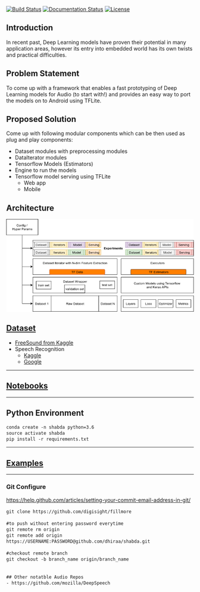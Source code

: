 [![Build Status](https://travis-ci.com/dhiraa/shabda.svg?branch=master)](https://travis-ci.com/dhiraa/shabda/)
[![Documentation Status](https://readthedocs.org/projects/shabda/badge/?version=latest)](https://shabda.readthedocs.io/en/latest/?badge=latest)
[![License](https://img.shields.io/badge/license-Apache%202.0-blue.svg)](https://github.com/asyml/texar/blob/master/LICENSE)
 
 
## Introduction

In recent past, Deep Learning models have proven their potential in many application areas, however its entry into embedded world has its own twists and practical difficulties.

## Problem Statement

To come up with a framework that enables a fast prototyping of Deep Learning models for Audio (to start with!) and provides an easy way to port the models on to Android using TFLite.

## Proposed Solution

Come up with following modular components which can be then used as plug and play components:
 - Dataset modules with preprocessing modules
 - DataIterator modules
 - Tensorflow Models (Estimators)
 - Engine to run the models
 - Tensorflow model serving using TFLite
    - Web app
    - Mobile

## Architecture

![](docs/images/shabda_stack.png)

## [Dataset](data)
- [FreeSound from Kaggle](https://www.kaggle.com/c/freesound-audio-tagging)
- Speech Recognition
    - [Kaggle](https://www.kaggle.com/c/tensorflow-speech-recognition-challenge)
    - [Google](https://www.tensorflow.org/tutorials/sequences/audio_recognition)


-----------------------------------------------------------------------------------------------------------------------

## [Notebooks](notebooks)

-----------------------------------------------------------------------------------------------------------------------


## Python Environment

```
conda create -n shabda python=3.6
source activate shabda
pip install -r requirements.txt
```

-----------------------------------------------------------------------------------------------------------------------

## [Examples](src/main/python/shabda/examples)


-----------------------------------------------------------------------------------------------------------------------


### Git Configure
https://help.github.com/articles/setting-your-commit-email-address-in-git/

```
git clone https://github.com/digisight/fillmore

#to push without entering password everytime
git remote rm origin
git remote add origin  https://USERNAME:PASSWORD@github.com/dhiraa/shabda.git

#checkout remote branch
git checkout -b branch_name origin/branch_name


## Other notatble Audio Repos
- https://github.com/mozilla/DeepSpeech
